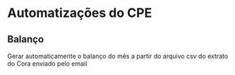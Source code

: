 # Automatizações do CPE

## Balanço

Gerar automaticamente o balanço do mês a partir do arquivo csv do extrato do Cora enviado pelo email 